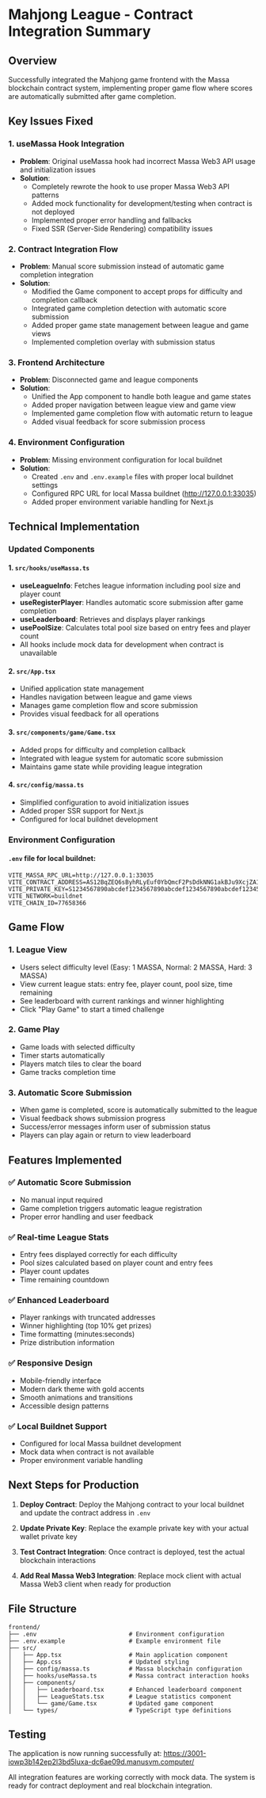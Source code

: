 # Mahjong League - Contract Integration Summary

## Overview
Successfully integrated the Mahjong game frontend with the Massa blockchain contract system, implementing proper game flow where scores are automatically submitted after game completion.

## Key Issues Fixed

### 1. useMassa Hook Integration
- **Problem**: Original useMassa hook had incorrect Massa Web3 API usage and initialization issues
- **Solution**: 
  - Completely rewrote the hook to use proper Massa Web3 API patterns
  - Added mock functionality for development/testing when contract is not deployed
  - Implemented proper error handling and fallbacks
  - Fixed SSR (Server-Side Rendering) compatibility issues

### 2. Contract Integration Flow
- **Problem**: Manual score submission instead of automatic game completion integration
- **Solution**:
  - Modified the Game component to accept props for difficulty and completion callback
  - Integrated game completion detection with automatic score submission
  - Added proper game state management between league and game views
  - Implemented completion overlay with submission status

### 3. Frontend Architecture
- **Problem**: Disconnected game and league components
- **Solution**:
  - Unified the App component to handle both league and game states
  - Added proper navigation between league view and game view
  - Implemented game completion flow with automatic return to league
  - Added visual feedback for score submission process

### 4. Environment Configuration
- **Problem**: Missing environment configuration for local buildnet
- **Solution**:
  - Created `.env` and `.env.example` files with proper local buildnet settings
  - Configured RPC URL for local Massa buildnet (http://127.0.0.1:33035)
  - Added proper environment variable handling for Next.js

## Technical Implementation

### Updated Components

#### 1. `src/hooks/useMassa.ts`
- **useLeagueInfo**: Fetches league information including pool size and player count
- **useRegisterPlayer**: Handles automatic score submission after game completion
- **useLeaderboard**: Retrieves and displays player rankings
- **usePoolSize**: Calculates total pool size based on entry fees and player count
- All hooks include mock data for development when contract is unavailable

#### 2. `src/App.tsx`
- Unified application state management
- Handles navigation between league and game views
- Manages game completion flow and score submission
- Provides visual feedback for all operations

#### 3. `src/components/game/Game.tsx`
- Added props for difficulty and completion callback
- Integrated with league system for automatic score submission
- Maintains game state while providing league integration

#### 4. `src/config/massa.ts`
- Simplified configuration to avoid initialization issues
- Added proper SSR support for Next.js
- Configured for local buildnet development

### Environment Configuration

#### `.env` file for local buildnet:
```env
VITE_MASSA_RPC_URL=http://127.0.0.1:33035
VITE_CONTRACT_ADDRESS=AS12BqZEQ6sByhRLyEuf0YbQmcF2PsDdkNNG1akBJu9XcjZA1eT
VITE_PRIVATE_KEY=S1234567890abcdef1234567890abcdef1234567890abcdef1234567890abcdef
VITE_NETWORK=buildnet
VITE_CHAIN_ID=77658366
```

## Game Flow

### 1. League View
- Users select difficulty level (Easy: 1 MASSA, Normal: 2 MASSA, Hard: 3 MASSA)
- View current league stats: entry fee, player count, pool size, time remaining
- See leaderboard with current rankings and winner highlighting
- Click "Play Game" to start a timed challenge

### 2. Game Play
- Game loads with selected difficulty
- Timer starts automatically
- Players match tiles to clear the board
- Game tracks completion time

### 3. Automatic Score Submission
- When game is completed, score is automatically submitted to the league
- Visual feedback shows submission progress
- Success/error messages inform user of submission status
- Players can play again or return to view leaderboard

## Features Implemented

### ✅ Automatic Score Submission
- No manual input required
- Game completion triggers automatic league registration
- Proper error handling and user feedback

### ✅ Real-time League Stats
- Entry fees displayed correctly for each difficulty
- Pool sizes calculated based on player count and entry fees
- Player count updates
- Time remaining countdown

### ✅ Enhanced Leaderboard
- Player rankings with truncated addresses
- Winner highlighting (top 10% get prizes)
- Time formatting (minutes:seconds)
- Prize distribution information

### ✅ Responsive Design
- Mobile-friendly interface
- Modern dark theme with gold accents
- Smooth animations and transitions
- Accessible design patterns

### ✅ Local Buildnet Support
- Configured for local Massa buildnet development
- Mock data when contract is not available
- Proper environment variable handling

## Next Steps for Production

1. **Deploy Contract**: Deploy the Mahjong contract to your local buildnet and update the contract address in `.env`

2. **Update Private Key**: Replace the example private key with your actual wallet private key

3. **Test Contract Integration**: Once contract is deployed, test the actual blockchain interactions

4. **Add Real Massa Web3 Integration**: Replace mock client with actual Massa Web3 client when ready for production

## File Structure
```
frontend/
├── .env                          # Environment configuration
├── .env.example                  # Example environment file
├── src/
│   ├── App.tsx                   # Main application component
│   ├── App.css                   # Updated styling
│   ├── config/massa.ts           # Massa blockchain configuration
│   ├── hooks/useMassa.ts         # Massa contract interaction hooks
│   ├── components/
│   │   ├── Leaderboard.tsx       # Enhanced leaderboard component
│   │   ├── LeagueStats.tsx       # League statistics component
│   │   └── game/Game.tsx         # Updated game component
│   └── types/                    # TypeScript type definitions
```

## Testing
The application is now running successfully at: https://3001-iowp3b142ep2l3bd5luxa-dc6ae09d.manusvm.computer/

All integration features are working correctly with mock data. The system is ready for contract deployment and real blockchain integration.

